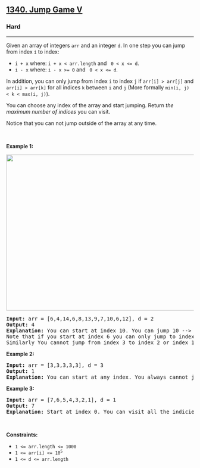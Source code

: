 <h2><a href="https://leetcode.com/problems/jump-game-v/">1340. Jump Game V</a></h2><h3>Hard</h3><hr><div style="user-select: auto;"><p style="user-select: auto;">Given an array of&nbsp;integers <code style="user-select: auto;">arr</code> and an integer <code style="user-select: auto;">d</code>. In one step you can jump from index <code style="user-select: auto;">i</code> to index:</p>

<ul style="user-select: auto;">
	<li style="user-select: auto;"><code style="user-select: auto;">i + x</code> where:&nbsp;<code style="user-select: auto;">i + x &lt; arr.length</code> and <code style="user-select: auto;"> 0 &lt;&nbsp;x &lt;= d</code>.</li>
	<li style="user-select: auto;"><code style="user-select: auto;">i - x</code> where:&nbsp;<code style="user-select: auto;">i - x &gt;= 0</code> and <code style="user-select: auto;"> 0 &lt;&nbsp;x &lt;= d</code>.</li>
</ul>

<p style="user-select: auto;">In addition, you can only jump from index <code style="user-select: auto;">i</code> to index <code style="user-select: auto;">j</code>&nbsp;if <code style="user-select: auto;">arr[i] &gt; arr[j]</code> and <code style="user-select: auto;">arr[i] &gt; arr[k]</code> for all indices <code style="user-select: auto;">k</code> between <code style="user-select: auto;">i</code> and <code style="user-select: auto;">j</code> (More formally <code style="user-select: auto;">min(i,&nbsp;j) &lt; k &lt; max(i, j)</code>).</p>

<p style="user-select: auto;">You can choose any index of the array and start jumping. Return <em style="user-select: auto;">the maximum number of indices</em>&nbsp;you can visit.</p>

<p style="user-select: auto;">Notice that you can not jump outside of the array at any time.</p>

<p style="user-select: auto;">&nbsp;</p>
<p style="user-select: auto;"><strong class="example" style="user-select: auto;">Example 1:</strong></p>
<img alt="" src="https://assets.leetcode.com/uploads/2020/01/23/meta-chart.jpeg" style="width: 633px; height: 419px; user-select: auto;">
<pre style="user-select: auto;"><strong style="user-select: auto;">Input:</strong> arr = [6,4,14,6,8,13,9,7,10,6,12], d = 2
<strong style="user-select: auto;">Output:</strong> 4
<strong style="user-select: auto;">Explanation:</strong> You can start at index 10. You can jump 10 --&gt; 8 --&gt; 6 --&gt; 7 as shown.
Note that if you start at index 6 you can only jump to index 7. You cannot jump to index 5 because 13 &gt; 9. You cannot jump to index 4 because index 5 is between index 4 and 6 and 13 &gt; 9.
Similarly You cannot jump from index 3 to index 2 or index 1.
</pre>

<p style="user-select: auto;"><strong class="example" style="user-select: auto;">Example 2:</strong></p>

<pre style="user-select: auto;"><strong style="user-select: auto;">Input:</strong> arr = [3,3,3,3,3], d = 3
<strong style="user-select: auto;">Output:</strong> 1
<strong style="user-select: auto;">Explanation:</strong> You can start at any index. You always cannot jump to any index.
</pre>

<p style="user-select: auto;"><strong class="example" style="user-select: auto;">Example 3:</strong></p>

<pre style="user-select: auto;"><strong style="user-select: auto;">Input:</strong> arr = [7,6,5,4,3,2,1], d = 1
<strong style="user-select: auto;">Output:</strong> 7
<strong style="user-select: auto;">Explanation:</strong> Start at index 0. You can visit all the indicies. 
</pre>

<p style="user-select: auto;">&nbsp;</p>
<p style="user-select: auto;"><strong style="user-select: auto;">Constraints:</strong></p>

<ul style="user-select: auto;">
	<li style="user-select: auto;"><code style="user-select: auto;">1 &lt;= arr.length &lt;= 1000</code></li>
	<li style="user-select: auto;"><code style="user-select: auto;">1 &lt;= arr[i] &lt;= 10<sup style="user-select: auto;">5</sup></code></li>
	<li style="user-select: auto;"><code style="user-select: auto;">1 &lt;= d &lt;= arr.length</code></li>
</ul>
</div>